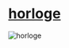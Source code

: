 # [horloge](https://magicickey.github.io/horloge/)
  
![horloge](https://github.com/magicickey/horloge/blob/main/Clock-Clock24-Horloge-Numerique-avec-24-Montres-Analogiques.jpg)
